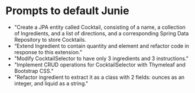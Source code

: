 # Prompts to default Junie

* "Create a JPA entity called Cocktail, consisting of a name, a collection of Ingredients, and a list of directions, and a corresponding Spring Data Repository to store Cocktails.
* “Extend Ingredient to contain quantity and element and refactor code in response to this extension.” 
* "Modify CocktailSelector to have only 3 ingredients and 3 instructions."
* "Implement CRUD operations for CocktailSelector with Thymeleaf and Bootstrap CSS."
* "Refactor ingredient to extract it as a class with 2 fields: ounces as an integer, and liquid as a string."